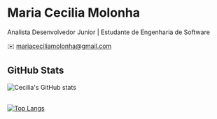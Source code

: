 # Maria Cecilia Molonha
Analista Desenvolvedor Junior | Estudante de Engenharia de Software

:envelope:  mariaceciliamolonha@gmail.com


## GitHub Stats

![Cecilia's GitHub stats](https://github-readme-stats.vercel.app/api?username=mariaceciliaa&show_icons=true&theme=radical)
<br/><br/>

[![Top Langs](https://github-readme-stats.vercel.app/api/top-langs/?username=mariaceciliaa&layout=compact)](https://github.com/mariaceciliaa/github-readme-stats)
